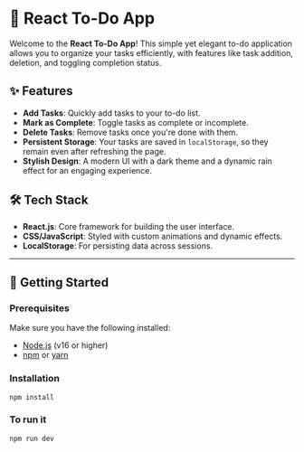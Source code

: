 # 📝 React To-Do App

Welcome to the **React To-Do App**! This simple yet elegant to-do application allows you to organize your tasks efficiently, with features like task addition, deletion, and toggling completion status. 

## ✨ Features
- **Add Tasks**: Quickly add tasks to your to-do list.
- **Mark as Complete**: Toggle tasks as complete or incomplete.
- **Delete Tasks**: Remove tasks once you're done with them.
- **Persistent Storage**: Your tasks are saved in `localStorage`, so they remain even after refreshing the page.
- **Stylish Design**: A modern UI with a dark theme and a dynamic rain effect for an engaging experience.

## 🛠️ Tech Stack
- **React.js**: Core framework for building the user interface.
- **CSS/JavaScript**: Styled with custom animations and dynamic effects.
- **LocalStorage**: For persisting data across sessions.

---

## 🚀 Getting Started

### Prerequisites
Make sure you have the following installed:
- [Node.js](https://nodejs.org) (v16 or higher)
- [npm](https://www.npmjs.com/) or [yarn](https://yarnpkg.com/)

### Installation

``` npm install ```

### To run it 

``` npm run dev ```
